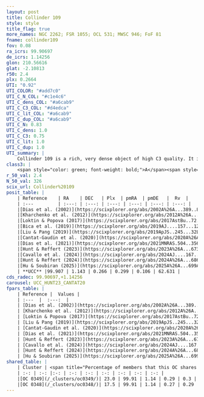 ```yaml
---
layout: post
title: Collinder 109
style: style
title_flag: true
more_names: NGC 2262; FSR 1055; OCL 531; MWSC 946; FoF 81
fname: collinder109
fov: 0.08
ra_icrs: 99.90697
de_icrs: 1.14256
glon: 210.56616
glat: -2.10813
r50: 2.4
plx: 0.2664
UTI: "0.92"
UTI_COLOR: "#add7c0"
UTI_C_N_COL: "#c1e4c6"
UTI_C_dens_COL: "#a6cab9"
UTI_C_C3_COL: "#d4edca"
UTI_C_lit_COL: "#a6cab9"
UTI_C_dup_COL: "#a6cab9"
UTI_C_N: 0.83
UTI_C_dens: 1.0
UTI_C_C3: 0.75
UTI_C_lit: 1.0
UTI_C_dup: 1.0
UTI_summary: |
    Collinder 109 is a rich, very dense object of high C3 quality. It is very well-studied in the literature. This object shares a small percentage of members with 2 later reported entries.
class3: |
    <span style="color: green; font-weight: bold;">A</span><span style="color: #FFC300; font-weight: bold;">B</span>
r_50_val: 2.4
N_50_val: 326
scix_url: Collinder%20109
posit_table: |
    | Reference    | RA    | DEC   | Plx  | pmRA  | pmDE   |  Rv  |
    | :---         | :---: | :---: | :---: | :---: | :---: | :---: |
    |[Dias et al. (2002)](https://scixplorer.org/abs/2002A%26A...389..871D) | 99.908 | 1.143 | -- | -0.71 | -0.76 | -- |
    |[Kharchenko et al. (2012)](https://scixplorer.org/abs/2012A%26A...543A.156K) | 99.915 | 1.14 | -- | 2.35 | -0.06 | -- |
    |[Loktin & Popova (2017)](https://scixplorer.org/abs/2017AstBu..72..257L) | 99.915 | 1.143 | -- | 0.303 | -0.083 | -- |
    |[Bica et al. (2019)](https://scixplorer.org/abs/2019AJ....157...12B) | 99.913 | 1.143 | -- | -- | -- | -- |
    |[Liu & Pang (2019)](https://scixplorer.org/abs/2019ApJS..245...32L) | 99.895 | 1.153 | 0.282 | 0.23 | 0.131 | -- |
    |[Cantat-Gaudin et al. (2020)](https://scixplorer.org/abs/2020A%26A...640A...1C) | 99.905 | 1.147 | 0.223 | 0.264 | 0.114 | -- |
    |[Dias et al. (2021)](https://scixplorer.org/abs/2021MNRAS.504..356D) | 99.903 | 1.151 | 0.228 | 0.289 | 0.109 | -- |
    |[Hunt & Reffert (2023)](https://scixplorer.org/abs/2023A%26A...673A.114H) | 99.908 | 1.143 | 0.267 | 0.298 | 0.106 | 62.055 |
    |[Cavallo et al. (2024)](https://scixplorer.org/abs/2024AJ....167...12C) | 99.904 | 1.144 | 0.269 | -- | -- | -- |
    |[Hunt & Reffert (2024)](https://scixplorer.org/abs/2024A%26A...686A..42H) | 99.908 | 1.143 | 0.267 | 0.298 | 0.106 | 62.055 |
    |[Hu & Soubiran (2025)](https://scixplorer.org/abs/2025A%26A...699A.246H) | 99.903 | 1.144 | -- | -- | -- | -- |
    | **UCC** |99.907 | 1.143 | 0.266 | 0.299 | 0.106 | 62.631 | 
cds_radec: 99.90697,+1.14256
carousel: UCC_HUNT23_CANTAT20
fpars_table: |
    | Reference |  Values |
    | :---  |  :---:  |
    | [Dias et al. (2002)](https://scixplorer.org/abs/2002A%26A...389..871D) | `E(B-V)=0.55, Dist=3600.0, Age=9.0, [Fe/H]=-0.38` |
    | [Kharchenko et al. (2012)](https://scixplorer.org/abs/2012A%26A...543A.156K) | `e_bv=0.625, distance=2511, log_age=8.995, metallicity=-0.4` |
    | [Loktin & Popova (2017)](https://scixplorer.org/abs/2017AstBu..72..257L) | `E(B-V)=0.523, Dmod=13.69, logt=8.92` |
    | [Liu & Pang (2019)](https://scixplorer.org/abs/2019ApJS..245...32L) | `Age=1.29, Z=0.0` |
    | [Cantat-Gaudin et al. (2020)](https://scixplorer.org/abs/2020A%26A...640A...1C) | `AVNN=1.67, DMNN=12.75, AgeNN=8.81` |
    | [Dias et al. (2021)](https://scixplorer.org/abs/2021MNRAS.504..356D) | `Av=2.185, Dist=2908, logage=9.013, [Fe/H]=-0.107` |
    | [Hunt & Reffert (2023)](https://scixplorer.org/abs/2023A%26A...673A.114H) | `AV50=2.527, diffAV50=1.634, MOD50=12.615, logAge50=8.635` |
    | [Cavallo et al. (2024)](https://scixplorer.org/abs/2024AJ....167...12C) | `AV50=2.38, dMod50=12.45, logAge50=8.83, [Fe/H]50=0.14` |
    | [Hunt & Reffert (2024)](https://scixplorer.org/abs/2024A%26A...686A..42H) | `MassJ=3923.36` |
    | [Hu & Soubiran (2025)](https://scixplorer.org/abs/2025A%26A...699A.246H) | `MA22=-0.1, MA23f=-0.43, MA23g=-0.21, MZ23=-0.2, MK24=-0.26, MF24=-0.23` |
shared_table: |
    | Cluster | <span title="Percentage of members that this OC shares with the ones listed">%</span>   | RA   | DEC   | Plx   | pmRA  | pmDE  | Rv | UTI |
    | :-: | :-: |:-: | :-: | :-: | :-: | :-: | :-: | :-: |
    |[OC 0349](/_clusters/oc0349/)| 23.0 | 99.91 | 1.14 | 0.29 | 0.3 | 0.11 | 62.9 |0.0 |
    |[OC 0348](/_clusters/oc0348/)| 17.5 | 99.91 | 1.14 | 0.27 | 0.29 | 0.1 | 62.55 |0.0 |
---
```

